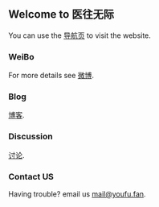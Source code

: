 ## Welcome to 医往无际

You can use the [导航页](https://stillfan.gitee.io/web/) to visit the website.

### WeiBo

For more details see [微博](https://www.weibo.com/iorth).

### Blog

 [博客](https://github.com/stillfan/web/issues). 
 
### Discussion

 [讨论](https://github.com/stillfan/web/discussions). 
 
### Contact US

Having trouble? email us [mail@youfu.fan](mailto:mail@youfu.fan).
